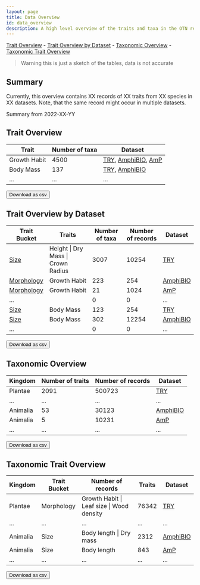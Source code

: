 ```yaml
---
layout: page
title: Data Overview
id: data_overview
description: A high level overview of the traits and taxa in the OTN registry
---
```


<link rel="stylesheet" type="text/css" href="https://cdn.datatables.net/1.12.1/css/jquery.dataTables.css">
<script src="https://code.jquery.com/jquery-3.6.0.min.js" integrity="sha256-/xUj+3OJU5yExlq6GSYGSHk7tPXikynS7ogEvDej/m4=" crossorigin="anonymous"></script>
<script type="text/javascript" charset="utf8" src="https://cdn.datatables.net/1.12.1/js/jquery.dataTables.js"></script>
<script type="text/javascript">
$(document).ready( function () {
	$('div.table2-start').nextUntil('div.table2-end', 'table').DataTable();
} );
</script>
<script type="text/javascript" src="../js/leaflet.js"></script>

[Trait Overview](#trait-overview) - [Trait Overview by Dataset](#trait-overview-by-dataset) - [Taxonomic Overview](#taxonomic-overview) - [Taxonomic Trait Overview](#taxonomic-trait-overview)

> Warning this is just a sketch of the tables, data is not accurate

## Summary

Currently, this overview contains XX records of XX traits from XX species in XX datasets.
Note, that the same record might occur in multiple datasets.

Summary from 2022-XX-YY

## Trait Overview

|Trait|Number of taxa|Dataset|
|---|---|---|
|Growth Habit | 4500 | [TRY](datasets/try), [AmphiBIO](datasets/amphi-bio), [AmP](datasets/amp) |
|Body Mass | 137 | [TRY](datasets/try), [AmphiBIO](datasets/amphi-bio) |
|... | ... | ... | 

<button>Download as csv</button>

## Trait Overview by Dataset

<div class="table2-start"></div>

|Trait Bucket|Traits|Number of taxa|Number of records|Dataset|
|---|---|---|---|---|
|[Size](#) |Height \| Dry Mass \| Crown Radius| 3007 | 10254 | [TRY](datasets/try) |
|[Morphology](#) |Growth Habit | 223 | 254 | [AmphiBIO](datasets/amphi-bio) |
|[Morphology](#) |Growth Habit | 21 | 1024 | [AmP](datasets/amp) |
|... || 0 | 0 | ... |
|[Size](#) |Body Mass | 123 | 254 | [TRY](datasets/try) |
|[Size](#) |Body Mass | 302 | 12254 | [AmphiBIO](datasets/amphi-bio) |
|... || 0 | 0 | ... |

<div class="table2-end"></div>

<button>Download as csv</button>

## Taxonomic Overview

|Kingdom|Number of traits|Number of records|Dataset|
|---|---|---|---|
|Plantae | 2091 | 500723 | [TRY](datasets/try) |
|... | ... | ... | ... |
|Animalia | 53 | 30123 | [AmphiBIO](datasets/amphi-bio) |
|Animalia | 5 | 10231 | [AmP](datasets/amp) |
|... | ... | ... | ... |

<button>Download as csv</button>

## Taxonomic Trait Overview

|Kingdom|Trait Bucket|Number of records|Traits|Dataset|
|---|---|---|---|---|
|Plantae | Morphology | Growth Habit \| Leaf size \| Wood density |76342| [TRY](datasets/try) |
|... | ... | ... | ... | ... |
|Animalia | Size | Body length \| Dry mass | 2312 | [AmphiBIO](datasets/amphi-bio) |
|Animalia | Size | Body length | 843 | [AmP](datasets/amp) |
|... | ... | ... | ... | ... |

<button>Download as csv</button>